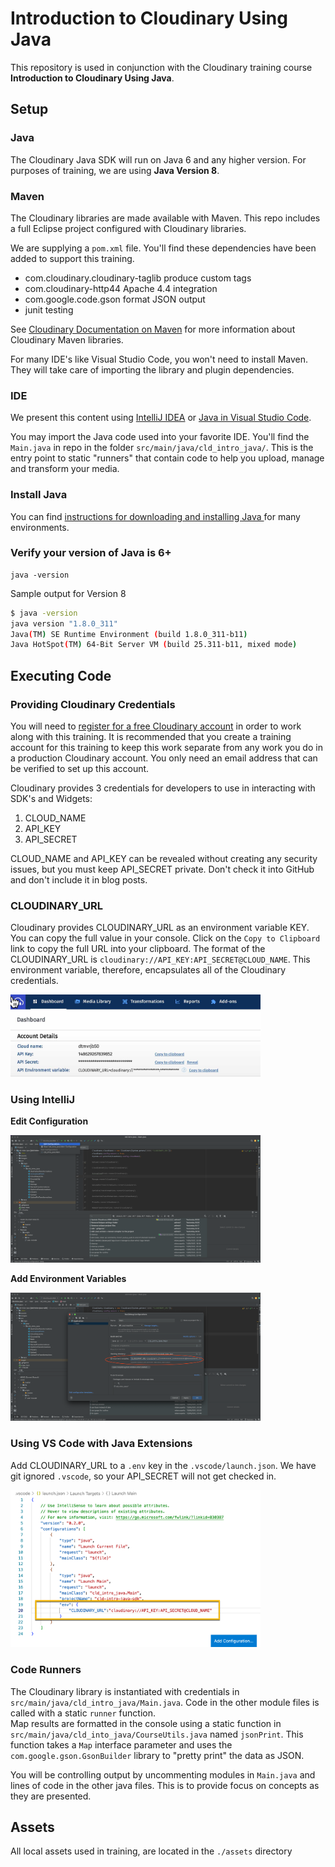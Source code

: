# Introduction to Cloudinary Using Java

This repository is used in conjunction with the Cloudinary training course **Introduction to Cloudinary Using Java**.


## Setup 

### Java 
The Cloudinary Java SDK will run on Java 6 and any higher version. For purposes of training, we are using **Java Version 8**.


### Maven
The Cloudinary libraries are made available with Maven.  This repo includes a full Eclipse project configured with Cloudinary libraries.

We are supplying a `pom.xml` file.  You'll find these dependencies have been added to support this training.

- com.cloudinary.cloudinary-taglib  produce custom tags
- com.cloudinary-http44             Apache 4.4 integration
- com.google.code.gson              format JSON output
- junit                             testing

See [Cloudinary Documentation on Maven](https://cloudinary.com/documentation/java_integration#choosing_the_right_maven_package) for more information about Cloudinary Maven libraries.

For many IDE's like Visual Studio Code, you won't need to install Maven.  They will take care of importing the library and plugin dependencies.

### IDE

We present this content using [IntelliJ IDEA](https://www.jetbrains.com/idea/) or [Java in Visual Studio Code](https://code.visualstudio.com/docs/languages/java). 

You may import the Java code used into your favorite IDE. You'll find the `Main.java` in repo in the folder `src/main/java/cld_intro_java/`.  This is the entry point to static "runners" that contain code to help you upload, manage and transform your media.


### Install Java

You can find [instructions for downloading and installing Java ](https://www.java.com/en/download/help/index_installing.html) for many environments. 

### Verify your version of Java is 6+

```
java -version

```

Sample output for Version 8

```bash
$ java -version
java version "1.8.0_311"
Java(TM) SE Runtime Environment (build 1.8.0_311-b11)
Java HotSpot(TM) 64-Bit Server VM (build 25.311-b11, mixed mode)
```

## Executing Code

### Providing Cloudinary Credentials

You will need to [register for a free Cloudinary account](https://cloudinary.com/users/register/free) in order to work along with this training. It is recommended that you create a training account for this training to keep this work separate from any work you do in a production Cloudinary account.  You only need an email address that can be verified to set up this account.

Cloudinary provides 3 credentials for developers to use in interacting with SDK's and Widgets:
 
 1. CLOUD_NAME
 1. API_KEY
 1. API_SECRET

 CLOUD_NAME and API_KEY can be revealed without creating any security issues, but you must keep API_SECRET private. Don't check it into GitHub and don't include it in blog posts.

### CLOUDINARY_URL

Cloudinary provides CLOUDINARY_URL as an environment variable KEY.  You can copy the full value in your console.  Click on the `Copy to Clipboard` link to copy the full URL into your clipboard.  The format of the CLOUDINARY_URL is `cloudinary://API_KEY:API_SECRET@CLOUD_NAME`.  This environment variable, therefore, encapsulates all of the Cloudinary credentials.

<img width="400" src="./images/cloudinary-url.jpg" alt="CLOUDINARY_URL">

### Using IntelliJ

**Edit Configuration**  

<img width="400" src="./images/edit-configuration-intellij.png" alt="Edit Configuration">

**Add Environment Variables**  

<img width="400" src="./images/env-variables-intellij.png" alt="Add Environment Variables">

### Using VS Code with Java Extensions

Add CLOUDINARY_URL to a `.env` key in the `.vscode/launch.json`. We have git ignored `.vscode`, so your API_SECRET will not get checked in.

<img width="400" src="./images/vscode-launch-credentials.png" alt="Adding Credentials to .vscode/launch.json">

### Code Runners

The Cloudinary library is instantiated with credentials in `src/main/java/cld_intro_java/Main.java`.  Code in the other module files is called with a static `runner` function.  
Map results are formatted in the console using a static function in `src/main/java/cld_into_java/CourseUtils.java` named `jsonPrint`.  This function takes a `Map` interface parameter and uses the `com.google.gson.GsonBuilder` library to "pretty print" the data as JSON.

You will be controlling output by uncommenting modules in `Main.java` and lines of code in the other java files.  This is to provide focus on concepts as they are presented. 


## Assets
All local assets used in training, are located in the `./assets` directory






